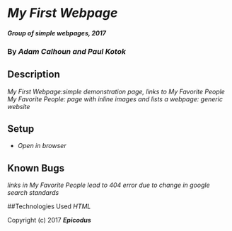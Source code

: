 # _My First Webpage_

#### _Group of simple webpages, 2017_

### By _**Adam Calhoun and Paul Kotok**_

## Description

_My First Webpage:simple demonstration page, links to My Favorite People_
_My Favorite People: page with inline images and lists_
_a webpage: generic website_

## Setup
* _Open in browser_

## Known Bugs
_links in My Favorite People lead to 404 error due to change in google search standards_

##Technologies Used
_HTML_

Copyright (c) 2017 **_Epicodus_**
